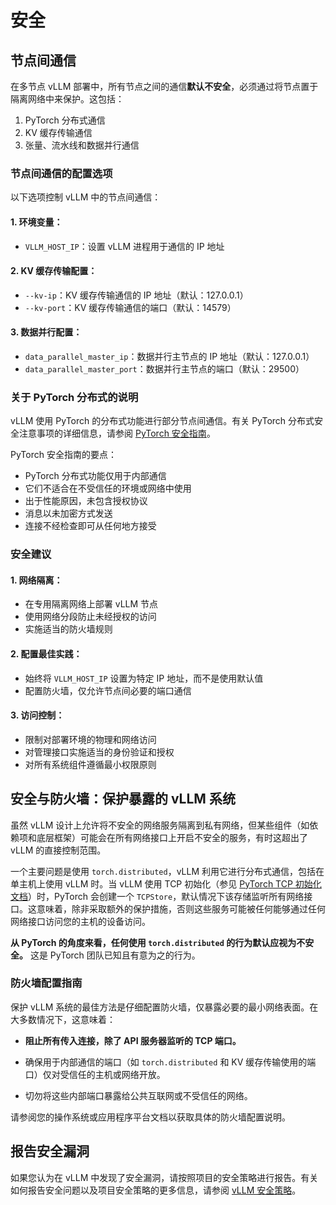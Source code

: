 # 安全

## 节点间通信

在多节点 vLLM 部署中，所有节点之间的通信**默认不安全**，必须通过将节点置于隔离网络中来保护。这包括：

1. PyTorch 分布式通信
2. KV 缓存传输通信
3. 张量、流水线和数据并行通信

### 节点间通信的配置选项

以下选项控制 vLLM 中的节点间通信：

#### 1. **环境变量：**
   - `VLLM_HOST_IP`：设置 vLLM 进程用于通信的 IP 地址

#### 2. **KV 缓存传输配置：**
   - `--kv-ip`：KV 缓存传输通信的 IP 地址（默认：127.0.0.1）
   - `--kv-port`：KV 缓存传输通信的端口（默认：14579）

#### 3. **数据并行配置：**
   - `data_parallel_master_ip`：数据并行主节点的 IP 地址（默认：127.0.0.1）
   - `data_parallel_master_port`：数据并行主节点的端口（默认：29500）

### 关于 PyTorch 分布式的说明

vLLM 使用 PyTorch 的分布式功能进行部分节点间通信。有关 PyTorch 分布式安全注意事项的详细信息，请参阅 [PyTorch 安全指南](https://github.com/pytorch/pytorch/security/policy#using-distributed-features)。

PyTorch 安全指南的要点：
- PyTorch 分布式功能仅用于内部通信
- 它们不适合在不受信任的环境或网络中使用
- 出于性能原因，未包含授权协议
- 消息以未加密方式发送
- 连接不经检查即可从任何地方接受

### 安全建议

#### 1. **网络隔离：**
   - 在专用隔离网络上部署 vLLM 节点
   - 使用网络分段防止未经授权的访问
   - 实施适当的防火墙规则

#### 2. **配置最佳实践：**
   - 始终将 `VLLM_HOST_IP` 设置为特定 IP 地址，而不是使用默认值
   - 配置防火墙，仅允许节点间必要的端口通信

#### 3. **访问控制：**
   - 限制对部署环境的物理和网络访问
   - 对管理接口实施适当的身份验证和授权
   - 对所有系统组件遵循最小权限原则

## 安全与防火墙：保护暴露的 vLLM 系统

虽然 vLLM 设计上允许将不安全的网络服务隔离到私有网络，但某些组件（如依赖项和底层框架）可能会在所有网络接口上开启不安全的服务，有时这超出了 vLLM 的直接控制范围。

一个主要问题是使用 `torch.distributed`，vLLM 利用它进行分布式通信，包括在单主机上使用 vLLM 时。当 vLLM 使用 TCP 初始化（参见 [PyTorch TCP 初始化文档](https://docs.pytorch.org/docs/stable/distributed.html#tcp-initialization)）时，PyTorch 会创建一个 `TCPStore`，默认情况下该存储监听所有网络接口。这意味着，除非采取额外的保护措施，否则这些服务可能被任何能够通过任何网络接口访问您的主机的设备访问。

**从 PyTorch 的角度来看，任何使用 `torch.distributed` 的行为默认应视为不安全。** 这是 PyTorch 团队已知且有意为之的行为。

### 防火墙配置指南

保护 vLLM 系统的最佳方法是仔细配置防火墙，仅暴露必要的最小网络表面。在大多数情况下，这意味着：

- **阻止所有传入连接，除了 API 服务器监听的 TCP 端口。**

- 确保用于内部通信的端口（如 `torch.distributed` 和 KV 缓存传输使用的端口）仅对受信任的主机或网络开放。

- 切勿将这些内部端口暴露给公共互联网或不受信任的网络。

请参阅您的操作系统或应用程序平台文档以获取具体的防火墙配置说明。

## 报告安全漏洞

如果您认为在 vLLM 中发现了安全漏洞，请按照项目的安全策略进行报告。有关如何报告安全问题以及项目安全策略的更多信息，请参阅 [vLLM 安全策略](https://github.com/vllm-project/vllm/blob/main/SECURITY.md)。